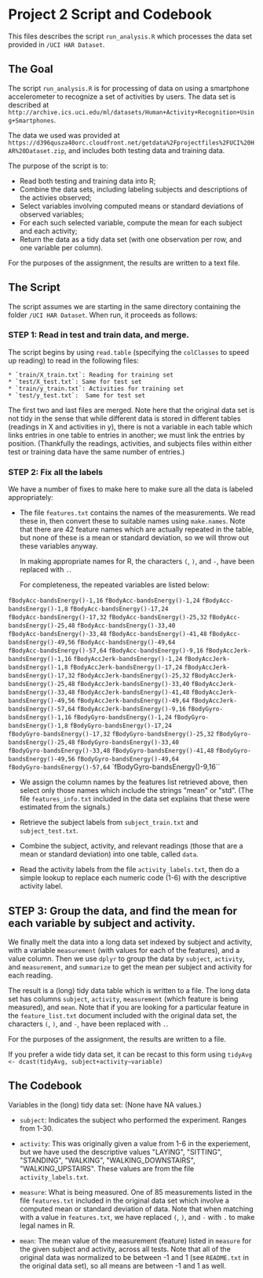 # Project 2 Script and Codebook

This files describes the script `run_analysis.R` which processes the data set provided in `/UCI HAR Dataset`.

## The Goal

The script `run_analysis.R` is for processing of data on using a
smartphone accelerometer to recognize a set of activities by users.
The data set is described at
`http://archive.ics.uci.edu/ml/datasets/Human+Activity+Recognition+Using+Smartphones`.

The data we used was provided at 
`https://d396qusza40orc.cloudfront.net/getdata%2Fprojectfiles%2FUCI%20HAR%20Dataset.zip`,
and includes both testing data and training data.

The purpose of the script is to:
  * Read both testing and training data into R;
  * Combine the data sets, including labeling subjects and descriptions of the activies observed;
  * Select variables involving computed means or standard deviations of observed variables; 
  * For each such selected variable, compute the mean for each subject and each activity;
  * Return the data as a tidy data set (with one observation per row, and one variable per column).

For the purposes of the assignment, the results are written to a text file.

## The Script

The script assumes we are starting in the same directory containing
the folder `/UCI HAR Dataset`.  When run, it proceeds as follows:

### STEP 1:  Read in test and train data, and merge.

The script begins by using `read.table` (specifying the `colClasses` to speed up reading) to read in the following files:

    * `train/X_train.txt`: Reading for training set
    * `test/X_test.txt`: Same for test set
    * `train/y_train.txt`: Activities for training set
    * `test/y_test.txt`:  Same for test set

The first two and last files are merged.  Note here that the original
data set is not tidy in the sense that while different data is stored
in different tables (readings in X and activities in y), there is not
a variable in each table which links entries in one table to entries
in another; we must link the entries by position.  (Thankfully the
readings, activities, and subjects files within either test or
training data have the same number of entries.)

### STEP 2:  Fix all the labels

We have a number of fixes to make here to make sure all the data is labeled appropriately:

   * The file `features.txt` contains the names of the measurements.
     We read these in, then convert these to suitable names using
     `make.names`.  Note that there are 42 feature names which are
     actually repeated in the table, but none of these is a mean or
     standard deviation, so we will throw out these variables anyway.

     In making appropriate names for R, the characters `(`, `)`, and `-`, have been replaced with `.`.
     
     For completeness, the repeated variables are listed below:

`fBodyAcc-bandsEnergy()-1,16`      `fBodyAcc-bandsEnergy()-1,24`      `fBodyAcc-bandsEnergy()-1,8`       `fBodyAcc-bandsEnergy()-17,24`    
  `fBodyAcc-bandsEnergy()-17,32`     `fBodyAcc-bandsEnergy()-25,32`     `fBodyAcc-bandsEnergy()-25,48`     `fBodyAcc-bandsEnergy()-33,40`    
  `fBodyAcc-bandsEnergy()-33,48`     `fBodyAcc-bandsEnergy()-41,48`     `fBodyAcc-bandsEnergy()-49,56`     `fBodyAcc-bandsEnergy()-49,64`    
 `fBodyAcc-bandsEnergy()-57,64`     `fBodyAcc-bandsEnergy()-9,16`      `fBodyAccJerk-bandsEnergy()-1,16`  `fBodyAccJerk-bandsEnergy()-1,24` 
 `fBodyAccJerk-bandsEnergy()-1,8`   `fBodyAccJerk-bandsEnergy()-17,24` `fBodyAccJerk-bandsEnergy()-17,32` `fBodyAccJerk-bandsEnergy()-25,32`
 `fBodyAccJerk-bandsEnergy()-25,48` `fBodyAccJerk-bandsEnergy()-33,40` `fBodyAccJerk-bandsEnergy()-33,48` `fBodyAccJerk-bandsEnergy()-41,48`
 `fBodyAccJerk-bandsEnergy()-49,56` `fBodyAccJerk-bandsEnergy()-49,64` `fBodyAccJerk-bandsEnergy()-57,64` `fBodyAccJerk-bandsEnergy()-9,16` 
 `fBodyGyro-bandsEnergy()-1,16`     `fBodyGyro-bandsEnergy()-1,24`     `fBodyGyro-bandsEnergy()-1,8`      `fBodyGyro-bandsEnergy()-17,24`   
 `fBodyGyro-bandsEnergy()-17,32`    `fBodyGyro-bandsEnergy()-25,32`    `fBodyGyro-bandsEnergy()-25,48`    `fBodyGyro-bandsEnergy()-33,40`   
 `fBodyGyro-bandsEnergy()-33,48`    `fBodyGyro-bandsEnergy()-41,48`    `fBodyGyro-bandsEnergy()-49,56`    `fBodyGyro-bandsEnergy()-49,64`   
 `fBodyGyro-bandsEnergy()-57,64`    `fBodyGyro-bandsEnergy()-9,16``
     
   * We assign the column names by the features list retrieved
       above, then select only those names which include the strings
       "mean" or "std".  (The file `features_info.txt` included in the
       data set explains that these were estimated from the signals.)

   * Retrieve the subject labels from `subject_train.txt` and `subject_test.txt`.

   * Combine the subject, activity, and relevant readings (those that
     are a mean or standard deviation) into one table, called `data`.

   * Read the activity labels from the file `activity_labels.txt`,
       then do a simple lookup to replace each numeric code (1-6) with
       the descriptive activity label.

## STEP 3:  Group the data, and find the mean for each variable by subject and activity.       

We finally melt the data into a long data set indexed by subject and
activity, with a variable `measurement` (with values for each of the
features), and a value column.  Then we use `dplyr` to group the data
by `subject`, `activity`, and `measurement`, and `summarize` to get
the mean per subject and activity for each reading.

The result is a (long) tidy data table which is written to a file.
The long data set has columns `subject`, `activity`, `measurement`
(which feature is being measured), and `mean`.  Note that if you are
looking for a particular feature in the `feature_list.txt` document
included with the original data set, the characters `(`, `)`, and `-`,
have been replaced with `.`.

For the purposes of the assignment, the results are written to a file.

If you prefer a wide tidy data set, it can be recast to this form using 
`tidyAvg <- dcast(tidyAvg, subject+activity~variable)`

## The Codebook

Variables in the (long) tidy data set:  (None have NA values.)

  * `subject`: Indicates the subject who performed the experiment.
    Ranges from 1-30.

  * `activity`: This was originally given a value from 1-6 in the
    experiement, but we have used the descriptive values "LAYING",
    "SITTING", "STANDING", "WALKING", "WALKING_DOWNSTAIRS",
    "WALKING_UPSTAIRS".  These values are from the file
    `activity_labels.txt`.

  * `measure`: What is being measured.  One of 85 measurements listed
    in the file `features.txt` included in the original data set which
    involve a computed mean or standard deviation of data.  Note that
    when matching with a value in `features.txt`, we have replaced
    `(`, `)`, and `-` with `.` to make legal names in R.

  * `mean`: The mean value of the measurement (feature) listed in
    `measure` for the given subject and activity, across all
    tests. Note that all of the original data was normalized to be
    between -1 and 1 (see `README.txt` in the original data
    set), so all means are between -1 and 1 as well.

